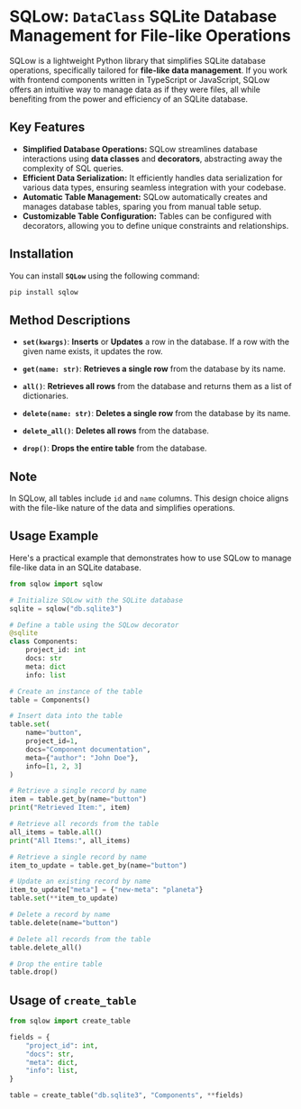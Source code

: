 # **SQLow**: **`DataClass`** SQLite Database Management for **File-like** Operations

SQLow is a lightweight Python library that simplifies SQLite database operations, specifically tailored for **file-like data management**. If you work with frontend components written in TypeScript or JavaScript, SQLow offers an intuitive way to manage data as if they were files, all while benefiting from the power and efficiency of an SQLite database.

## Key Features

- **Simplified Database Operations:** SQLow streamlines database interactions using **data classes** and **decorators**, abstracting away the complexity of SQL queries.
- **Efficient Data Serialization:** It efficiently handles data serialization for various data types, ensuring seamless integration with your codebase.
- **Automatic Table Management:** SQLow automatically creates and manages database tables, sparing you from manual table setup.
- **Customizable Table Configuration:** Tables can be configured with decorators, allowing you to define unique constraints and relationships.

## Installation

You can install **`SQLow`** using the following command:

```sh
pip install sqlow
```

## Method Descriptions

- **`set(kwargs)`**: **Inserts** or **Updates** a row in the database. If a row with the given name exists, it updates the row.

- **`get(name: str)`**: **Retrieves a single row** from the database by its name.

- **`all()`**: **Retrieves all rows** from the database and returns them as a list of dictionaries.

- **`delete(name: str)`**: **Deletes a single row** from the database by its name.

- **`delete_all()`**: **Deletes all rows** from the database.

- **`drop()`**: **Drops the entire table** from the database.

## Note

In SQLow, all tables include `id` and `name` columns. This design choice aligns with the file-like nature of the data and simplifies operations.

## Usage Example

Here's a practical example that demonstrates how to use SQLow to manage file-like data in an SQLite database.

```python
from sqlow import sqlow

# Initialize SQLow with the SQLite database
sqlite = sqlow("db.sqlite3")

# Define a table using the SQLow decorator
@sqlite
class Components:
    project_id: int
    docs: str
    meta: dict
    info: list

# Create an instance of the table
table = Components()

# Insert data into the table
table.set(
    name="button",
    project_id=1,
    docs="Component documentation",
    meta={"author": "John Doe"},
    info=[1, 2, 3]
)

# Retrieve a single record by name
item = table.get_by(name="button")
print("Retrieved Item:", item)

# Retrieve all records from the table
all_items = table.all()
print("All Items:", all_items)

# Retrieve a single record by name
item_to_update = table.get_by(name="button")

# Update an existing record by name
item_to_update["meta"] = {"new-meta": "planeta"}
table.set(**item_to_update)

# Delete a record by name
table.delete(name="button")

# Delete all records from the table
table.delete_all()

# Drop the entire table
table.drop()
```

## Usage of **`create_table`**

```python
from sqlow import create_table

fields = {
    "project_id": int,
    "docs": str,
    "meta": dict,
    "info": list,
}

table = create_table("db.sqlite3", "Components", **fields)
```

